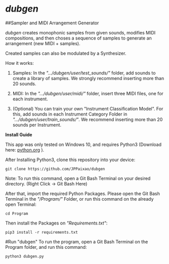 # *dubgen*
##Sampler and MIDI Arrangement Generator

*dubgen* creates monophonic samples from given sounds, modifies MIDI compositions, and then choses a sequence of samples to generate an arrangement (new MIDI + samples).

Created samples can also be modulated by a Synthesizer.

How it works:
1. Samples: In the *".../dubgen/user/test_sounds/"* folder, add sounds to create a library of samples. We strongly recommend inserting more than 20 sounds.

2. MIDI: In the *".../dubgen/user/midi/"* folder, insert three MIDI files, one for each instrument.

3. (Optional) You can train your own "Instrument Classification Model". For this, add sounds in each Instrument Category Folder in *".../dubgen/user/train_sounds/"*. We recommend inserting more than 20 sounds per Instrument.

**Install Guide**

This app was only tested on Windows 10, and requires Python3 (Download here: [python.org](https://www.python.org/downloads/) ).

After Installing Python3, clone this repository into your device:

`git clone https://github.com/JPPaixao/dubgen`

Note: To run this command, open a Git Bash Terminal on your desired directory. (Right Click -> Git Bash Here)

After that, import the required Python Packages. Please open the Git Bash Terminal in the *"/Program/"* Folder, or run this command on the already open Terminal:

`cd Program`

Then install the Packages on *"Requirements.txt"*:

`pip3 install -r requirements.txt`

#Run "dubgen"
To run the program, open a Git Bash Terminal on the Program folder, and run this command:

`python3 dubgen.py`
